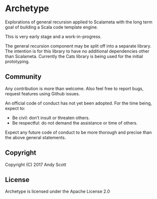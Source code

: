 # Archetype

Explorations of general recursion applied to Scalameta with the long term goal of
building a Scala code template engine.

This is very early stage and a work-in-progress.

The general recursion component may be split off into a separate library. The intention is for this library to have no additional dependencies other than Scalameta. Currently the Cats library is being used for the initial prototyping.

## Community

Any contribution is more than welcome. Also feel free to report bugs, request features using Github issues.

An official code of conduct has not yet been adopted. For the time being, expect to:

- Be civil: don’t insult or threaten others.
- Be respectful: do not demand the assistance or time of others.

Expect any future code of conduct to be more thorough and precise than the above general statements.

## Copyright

Copyright (C) 2017 Andy Scott

## License

Archetype is licensed under the Apache License 2.0
